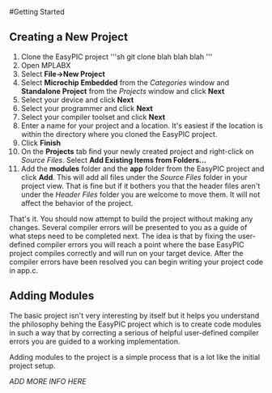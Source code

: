#Getting Started

## Creating a New Project
1. Clone the EasyPIC project
'''sh
git clone blah blah blah
'''
2. Open MPLABX
3. Select **File->New Project**
4. Select **Microchip Embedded** from the <i>Categories</i> window and **Standalone Project** from the <i>Projects</i> window and click **Next**
5. Select your device and click **Next**
6. Select your programmer and click **Next**
7. Select your compiler toolset and click **Next**
8. Enter a name for your project and a location.  It's easiest if the location is within the directory where you cloned the EasyPIC project.
9. Click **Finish**
10. On the **Projects** tab find your newly created project and right-click on <i>Source Files</i>.  Select **Add Existing Items from Folders...**
11. Add the **modules** folder and the **app** folder from the EasyPIC project and click **Add**.  This will add all files under the <i>Source Files</i> folder in your project view.  That is fine but if it bothers you that the header files aren't under the <i>Header Files</i> folder you are welcome to move them.  It will not affect the behavior of the project.

That's it.  You should now attempt to build the project without making any changes.  Several  compiler errors will be presented to you as a guide of what steps need to be completed next.  The idea is that by fixing the user-defined compiler errors you will reach a point where the base EasyPIC project compiles correctly and will run on your target device.  After the compiler errors have been resolved you can begin writing your project code in app.c.

## Adding Modules
The basic project isn't very interesting by itself but it helps you understand the philosophy behing the EasyPIC project which is to create code modules in such a way that by correcting a serious of helpful user-defined compiler errors you are guided to a working implementation.

Adding modules to the project is a simple process that is a lot like the initial project setup.

<i>ADD MORE INFO HERE</i>
